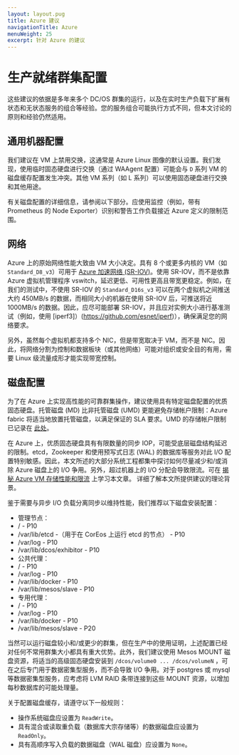 ```yaml
---
layout: layout.pug
title: Azure 建议
navigationTitle: Azure 
menuWeight: 25
excerpt: 针对 Azure 的建议
---
```


# 生产就绪群集配置

这些建议的依据是多年来多个 DC/OS 群集的运行，以及在实时生产负载下扩展有状态和无状态服务的组合等经验。您的服务组合可能执行方式不同，但本文讨论的原则和经验仍然适用。

## 通用机器配置 
我们建议在 VM 上禁用交换，这通常是 Azure Linux 图像的默认设置。我们发现，使用临时固态硬盘进行交换（通过 WAAgent 配置）可能会与 `D` 系列 VM 的磁盘缓存配置发生冲突。其他 VM 系列（如 L 系列）可以使用固态硬盘进行交换和其他用途。

有关磁盘配置的详细信息，请参阅以下部分。应使用监控（例如，带有 Prometheus 的 Node Exporter）识别和警告工作负载接近 Azure 定义的限制范围。

## 网络 
Azure 上的原始网络性能大致由 VM 大小决定。具有 8 个或更多内核的 VM（如 `Standard_D8_v3`）可用于 [Azure 加速网络 (SR-IOV)](https://docs.microsoft.com/en-us/azure/virtual-network/create-vm-accelerated-networking-cli)。使用 SR-IOV，而不是依靠 Azure 虚拟机管理程序 vswitch，延迟更低、可用性更高且带宽更稳定。例如，在我们的测试中，不使用 SR-IOV 的 `Standard_D16s_v3` 可以在两个虚拟机之间推送大约 450MB/s 的数据，而相同大小的机器在使用 SR-IOV 后，可推送将近 1000MB/s 的数据。因此，应尽可能部署 SR-IOV，并且应对实例大小进行基准测试（例如，使用 [iperf3]）(https://github.com/esnet/iperf)），确保满足您的网络要求。

另外，虽然每个虚拟机都支持多个 NIC，但是带宽取决于 VM，而不是 NIC。因此，将网络分割为控制和数据板块（或其他网络）可能对组织或安全目的有用，需要 Linux 级流量成形才能实现带宽控制。

## 磁盘配置 
为了在 Azure 上实现高性能的可靠群集操作，建议使用具有特定磁盘配置的优质固态硬盘。托管磁盘 (MD) 比非托管磁盘 (UMD) 更能避免存储帐户限制：Azure fabric 将适当地放置托管磁盘，以满足保证的 SLA 要求。UMD 的存储帐户限制已记录在 [此处](https://docs.microsoft.com/en-us/azure/storage/common/storage-performance-checklist)。

在 Azure 上，优质固态硬盘具有有限数量的同步 IOP，可能受底层磁盘结构延迟的限制。etcd，Zookeeper 和使用预写式日志 (WAL) 的数据库等服务对此 I/O 配置特别敏感。因此，本文所述的大部分系统工程都集中探讨如何尽量减少和/或消除 Azure 磁盘上的 I/O 争用。另外，超过机器上的 I/O 分配会导致限流。可在 [揭秘 Azure VM 存储性能和限流](https://blogs.technet.microsoft.com/xiangwu/2017/05/14/azure-vm-storage-performance-and-throttling-demystify/) 上学习本文章。
详细了解本文所提供建议的理论背景。

鉴于需要与异步 I/O 负载分离同步以维持性能，我们推荐以下磁盘安装配置：
- 管理节点：
 - / - P10
 - /var/lib/etcd -（用于在 CorEos 上运行 etcd 的节点） - P10
 - /var/log - P10
 - /var/lib/dcos/exhibitor - P10
- 公共代理：
 - / - P10
 - /var/log - P10
 - /var/lib/docker - P10
 - /var/lib/mesos/slave - P10
- 专用代理：
 - / - P10
 - /var/log - P10
 - /var/lib/docker - P10
 - /var/lib/mesos/slave - P20

当然可以运行磁盘较小和/或更少的群集，但在生产中的使用证明，上述配置已经对任何不常用群集大小都具有重大优势。此外，我们建议使用 Mesos MOUNT 磁盘资源，将适当的高级固态硬盘安装到 `/dcos/volume0 ... /dcos/volumeN` ，可在之后专门用于数据密集型服务，而不会导致 I/O 争用。对于 postgres 或 mysql 等数据密集型服务，应考虑将 LVM RAID 条带连接到这些 MOUNT 资源，以增加每秒数据库的可能处理量。

关于配置磁盘缓存，请遵守以下一般规则：
- 操作系统磁盘应设置为 `ReadWrite`。
- 具有混合或读取重负载（数据库大宗存储等）的数据磁盘应设置为 `ReadOnly`。
- 具有高顺序写入负载的数据磁盘（WAL 磁盘）应设置为 `None`。